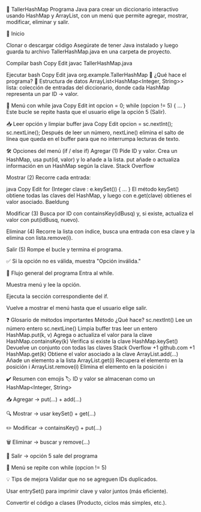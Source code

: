 📘 TallerHashMap Programa Java para crear un diccionario interactivo usando HashMap y ArrayList, con un menú que permite agregar, mostrar, modificar, eliminar y salir.

🚀 Inicio

Clonar o descargar código Asegúrate de tener Java instalado y luego guarda tu archivo TallerHashMap.java en una carpeta de proyecto.

Compilar bash Copy Edit javac TallerHashMap.java

Ejecutar bash Copy Edit java org.example.TallerHashMap 🧩 ¿Qué hace el programa? 📁 Estructura de datos ArrayList<HashMap<Integer, String>> lista: colección de entradas del diccionario, donde cada HashMap representa un par ID → valor.

🔁 Menú con while java Copy Edit int opcion = 0; while (opcion != 5) { ... } Este bucle se repite hasta que el usuario elige la opción 5 (Salir).

📥 Leer opción y limpiar buffer java Copy Edit opcion = sc.nextInt(); sc.nextLine(); Después de leer un número, nextLine() elimina el salto de línea que queda en el buffer para que no interrumpa lecturas de texto.

🛠️ Opciones del menú (if / else if) Agregar (1) Pide ID y valor. Crea un HashMap, usa put(id, valor) y lo añade a la lista. put añade o actualiza información en un HashMap según la clave. Stack Overflow

Mostrar (2) Recorre cada entrada:

java Copy Edit for (Integer clave : e.keySet()) { ... } El método keySet() obtiene todas las claves del HashMap, y luego con e.get(clave) obtienes el valor asociado. Baeldung

Modificar (3) Busca por ID con containsKey(idBusq) y, si existe, actualiza el valor con put(idBusq, nuevo).

Eliminar (4) Recorre la lista con índice, busca una entrada con esa clave y la elimina con lista.remove(i).

Salir (5) Rompe el bucle y termina el programa.

✅ Si la opción no es válida, muestra "Opción inválida."

🔄 Flujo general del programa Entra al while.

Muestra menú y lee la opción.

Ejecuta la sección correspondiente del if.

Vuelve a mostrar el menú hasta que el usuario elige salir.

❓ Glosario de métodos importantes Método ¿Qué hace? sc.nextInt() Lee un número entero sc.nextLine() Limpia buffer tras leer un entero HashMap.put(k, v) Agrega o actualiza el valor para la clave HashMap.containsKey(k) Verifica si existe la clave HashMap.keySet() Devuelve un conjunto con todas las claves Stack Overflow +1 github.com +1 HashMap.get(k) Obtiene el valor asociado a la clave ArrayList.add(...) Añade un elemento a la lista ArrayList.get(i) Recupera el elemento en la posición i ArrayList.remove(i) Elimina el elemento en la posición i

✔️ Resumen con emojis 🏷️ ID y valor se almacenan como un HashMap<Integer, String>

📥 Agregar → put(...) + add(...)

🔍 Mostrar → usar keySet() + get(...)

✏️ Modificar → containsKey() + put(...)

🗑️ Eliminar → buscar y remove(...)

🚪 Salir → opción 5 sale del programa

🔁 Menú se repite con while (opcion != 5)

💡 Tips de mejora Validar que no se agreguen IDs duplicados.

Usar entrySet() para imprimir clave y valor juntos (más eficiente).

Convertir el código a clases (Producto, ciclos más simples, etc.).
